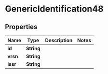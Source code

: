 

# GenericIdentification48

## Properties

Name | Type | Description | Notes
------------ | ------------- | ------------- | -------------
**id** | **String** |  | 
**vrsn** | **String** |  | 
**issr** | **String** |  | 



